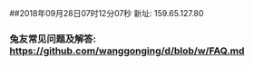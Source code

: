 ##2018年09月28日07时12分07秒 新址: 159.65.127.80
### 兔友常见问题及解答: https://github.com/wanggonging/d/blob/w/FAQ.md
